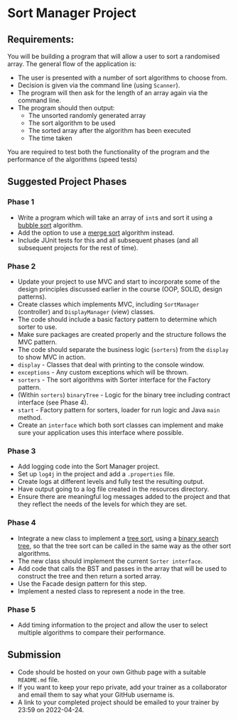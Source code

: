 # Sort Manager Project

## Requirements:

You will be building a program that will allow a user to sort a randomised array. The general flow of the application is:

- The user is presented with a number of sort algorithms to choose from.
- Decision is given via the command line (using ```Scanner```).
- The program will then ask for the length of an array again via the command line.
- The program should then output:
	- The unsorted randomly generated array
	- The sort algorithm to be used
	- The sorted array after the algorithm has been executed
	- The time taken

You are required to test both the functionality of the program and the performance of the algorithms (speed tests)

## Suggested Project Phases

### Phase 1
- Write a program which will take an array of ```int```s and sort it using a [bubble sort](https://en.wikipedia.org/wiki/Bubble_sort) algorithm.
- Add the option to use a [merge sort](https://en.wikipedia.org/wiki/Merge_sort) algorithm instead.
- Include JUnit tests for this and all subsequent phases (and all subsequent projects for the rest of time).

### Phase 2
- Update your project to use MVC and start to incorporate some of the design principles discussed earlier in the course (OOP, SOLID, design patterns).
- Create classes which implements MVC, including ```SortManager``` (controller) and ```DisplayManager``` (view) classes.
- The code should include a basic factory pattern to determine which sorter to use.
- Make sure packages are created properly and the structure follows the MVC pattern.
 - The code should separate the business logic (```sorters```) from the ```display``` to show MVC in action.
 - ```display``` - Classes that deal with printing to the console window.
 - ```exceptions``` - Any custom exceptions which will be thrown.
 - ```sorters``` - The sort algorithms with Sorter interface for the Factory pattern.
 - (Within ```sorters```) ```binaryTree``` - Logic for the binary tree including contract interface (see Phase 4).
 - ```start``` - Factory pattern for sorters, loader for run logic and Java ```main``` method.
- Create an ```interface``` which both sort classes can implement and make sure your application uses this interface where possible.

### Phase 3
- Add logging code into the Sort Manager project.
- Set up ```log4j``` in the project and add a ```.properties``` file.
- Create logs at different levels and fully test the resulting output.
- Have output going to a log file created in the resources directory.
- Ensure there are meaningful log messages added to the project and that they reflect the needs of the levels for which they are set.

### Phase 4
- Integrate a new class to implement a [tree sort](https://en.wikipedia.org/wiki/Tree_sort), using a [binary search tree](https://en.wikipedia.org/wiki/Binary_search_tree), so that the tree sort can be called in the same way as the other sort algorithms.
- The new class should implement the current ```Sorter interface```.
- Add code that calls the BST and passes in the array that will be used to construct the tree and then return a sorted array.
- Use the Facade design pattern for this step.
- Implement a nested class to represent a node in the tree.

### Phase 5
- Add timing information to the project and allow the user to select multiple algorithms to compare their performance.

## Submission
- Code should be hosted on your own Github page with a suitable ```README.md``` file.
- If you want to keep your repo private, add your trainer as a collaborator and email them to say what your GitHub username is.
- A link to your completed project should be emailed to your trainer by 23:59 on 2022-04-24.
